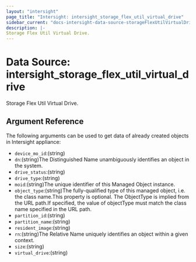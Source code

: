 ```yaml
---
layout: "intersight"
page_title: "Intersight: intersight_storage_flex_util_virtual_drive"
sidebar_current: "docs-intersight-data-source-storageFlexUtilVirtualDrive"
description: |-
Storage Flex Util Virtual Drive.
---
```


# Data Source: intersight_storage_flex_util_virtual_drive
Storage Flex Util Virtual Drive.
## Argument Reference
The following arguments can be used to get data of already created objects in Intersight appliance:
* `device_mo_id`:(string)
* `dn`:(string)The Distinguished Name unambiguously identifies an object in the system.
* `drive_status`:(string)
* `drive_type`:(string)
* `moid`:(string)The unique identifier of this Managed Object instance.
* `object_type`:(string)The fully-qualified type of this managed object, i.e. the class name.This property is optional. The ObjectType is implied from the URL path.If specified, the value of objectType must match the class name specified in the URL path.
* `partition_id`:(string)
* `partition_name`:(string)
* `resident_image`:(string)
* `rn`:(string)The Relative Name uniquely identifies an object within a given context.
* `size`:(string)
* `virtual_drive`:(string)
